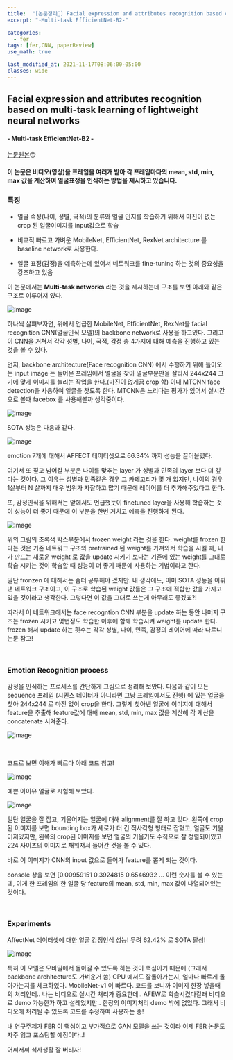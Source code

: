 ```yaml
---
title:  "[논문정리📃] Facial expression and attributes recognition based on multi-task learning of lightweight neural networks"
excerpt: "-Multi-task EfficientNet-B2-"

categories:
  - fer
tags: [fer,CNN, paperReview]
use_math: true

last_modified_at: 2021-11-17T08:06:00-05:00
classes: wide
---
```


## Facial expression and attributes recognition based on multi-task learning of lightweight neural networks
#### - Multi-task EfficientNet-B2 - 

[논문원본](https://arxiv.org/abs/2103.17107)😙


#### 이 논문은 비디오(영상)을 프레임을 여러개 받아 각 프레임마다의 mean, std, min, max 값을 계산하여 얼굴표정을 인식하는 방법을 제시하고 있습니다.

### 특징

- 얼굴 속성(나이, 성별, 국적)의 분류와 얼굴 인지를 학습하기 위해서 마진이 없는 crop 된 얼굴이미지를 input값으로 학습

- 비교적 빠르고 가벼운 MobileNet, EfficientNet, RexNet architecture 를 baseline network로 사용한다.

- 얼굴 표정(감정)을 예측하는데 있어서 네트워크를 fine-tuning 하는 것의 중요성을 강조하고 있음

이 논문에서는 **Multi-task networks** 라는 것을 제시하는데 구조를 보면 아래와 같은 구조로 이루어져 있다.

![image](https://user-images.githubusercontent.com/53431568/142212302-f1d4738b-c63c-43e3-b990-e8f5445eaafd.png)

하나씩 살펴보자면, 위에서 언급한 MobileNet, EfficientNet, RexNet을 facial recognition CNN(얼굴인식 모델)의 backbone network로 사용을 하고있다. 그리고 
이 CNN을 거쳐서 각각 성별, 나이, 국적, 감정 총 4가지에 대해 예측을 진행하고 있는 것을 볼 수 있다.

먼저, backbone architecture(Face recognition CNN) 에서 수행하기 위해 들어오는 input image 는 들어온 프레임에서 얼굴을 찾아 얼굴부분만을 잘라서 244x244 크기에 맞게 이미지를 늘리는 작업을 한다.(마진이 없게끔 crop 함) 이때 MTCNN face detection을 사용하여 얼굴을 찾도록 한다. MTCNN은 느리다는 평가가 있어서 실시간으로 볼때 facebox 를 사용해볼까 생각중이다.

![image](https://user-images.githubusercontent.com/53431568/142213131-011bb93c-911b-473f-a639-229aba7cf671.png)



SOTA 성능은 다음과 같다.

![image](https://user-images.githubusercontent.com/53431568/142211562-5d7b1829-9f16-43b1-9a70-70938aea486a.png)

emotion 7개에 대해서 AFFECT 데이터셋으로 66.34% 까지 성능을 끌어올렸다.

여기서 또 짚고 넘어갈 부분은 나이를 맞추는 layer 가 성별과 민족의 layer 보다 더 깊다는 것이다. 그 이유는 성별과 민족같은 경우 그 카테고리가 몇 개 없지만,
나이의 경우 1살부터 N 살까지 매우 범위가 자잘하고 많기 때문에 레이어를 더 추가해주었다고 한다.

또, 감정인식을 위해서는 앞에서도 언급했듯이 finetuned layer을 사용해 학습하는 것이 성능이 더 좋기 때문에 이 부분을 한번 거치고 예측을 진행하게 된다.

![image](https://user-images.githubusercontent.com/53431568/142213370-ecad3b7a-bcb1-4c6e-9f0b-4fffbfce881a.png)

위의 그림의 초록색 박스부분에서 frozen weight 라는 것을 한다. weight를 frozen 한다는 것은 기존 네트워크 구조와 pretrained 된 weight를 가져와서 학습을 시킬 때, 내가 만드는 새로운 weight 로 값을 update 시키기 보다는 기존에 있는 weight를 그대로 학습 시키는 것이 학습할 때 성능이 더 좋기 때문에 사용하는 기법이라고 한다.

일단 fronzen 에 대해서는 좀더 공부해야 겠지만. 내 생각에도, 이미 SOTA 성능을 이뤄낸 네트워크 구조이고, 이 구조로 학습된 weight 값들은 그 구조에 적합한 값을 가지고 있을 것이라고 생각한다. 그렇다면 이 값을 그대로 쓰는게 아무래도 좋겠죠?! 

따라서 이 네트워크에서는 face recogntion CNN 부분을 update 하는 동안 나머지 구조는 frozen 시키고 몇번정도 학습한 이후에 함께 학습시켜 weight를 update 한다.
frozen 해서 update 하는 횟수는 각각 성별, 나이, 민족, 감정의 레이어에 따라 다르니 논문 참고!

<br>

### Emotion Recognition process

감정을 인식하는 프로세스를 간단하게 그림으로 정리해 보았다. 다음과 같이 모든 sequence 프레임 (시퀀스 데이터가 아니라면 그냥 프레임에서도 진행) 에 있는 얼굴을 찾아 244x244 로 마진 없이 crop을 한다. 그렇게 찾아낸 얼굴에 이미지에 대해서 feature을 추출해 feature값에 대해 mean, std, min, max 값을 계산해 각 계산을 concatenate 시켜준다. 

![image](https://user-images.githubusercontent.com/53431568/142214744-6b0adf3f-0266-4783-93f8-363c9984b2bc.png)


<br>

코드로 보면 이해가 빠르다 아래 코드 참고!

![image](https://user-images.githubusercontent.com/53431568/142215150-933f4e92-5279-4c9c-a9dd-a0de7616e322.png)


예쁜 아이유 얼굴로 시험해 보았다.

![image](https://user-images.githubusercontent.com/53431568/142215229-2aa6f73e-85e8-4bda-a2b2-2b29228a0bcd.png)


일단 얼굴을 잘 잡고, 기울어지는 얼굴에 대해 alignment를 잘 하고 있다. 왼쪽에 crop된 이미지를 보면 bounding box가 세로가 더 긴 직사각형 형태로 잡혔고, 얼굴도 기울어져있지만, 왼쪽의 crop된 이미지를 보면 얼굴의 기울기도 수직으로 잘 정렬되어있고 224 사이즈의 이미지로 채워져서 들어간 것을 볼 수 있다.

바로 이 이미지가 CNN의 input 값으로 들어가 feature를 뽑게 되는 것이다.

console 창을 보면 [0.00959151 0.3924815 0.6546932 ...  이런 숫자를 볼 수 있는데, 이게 한 프레임의 한 얼굴 당 feature의  mean, std, min, max 값이 나열되어있는 것이다.

<br>

### Experiments

AffectNet 데이터셋에 대한 얼굴 감정인식 성능! 무려 62.42% 로 SOTA 달성!

![image](https://user-images.githubusercontent.com/53431568/142215663-b635d262-eb3a-4eef-a96e-7e2cc13a601d.png)


특히 이 모델은 모바일에서 돌아갈 수 있도록 하는 것이 핵심이기 때문에 (그래서 backbone architecture도 가벼운거 씀) CPU 에서도 잘돌아가는지, 얼마나 빠르게 돌아가는지를 체크하였다. MobileNet-v1 이 빠르다. 코드를 보니까 이미지 한장 넣을때의 처리인데.. 나는 비디오로 실시간 처리가 중요한데.. AFEW로 학습시켰다길래 비디오로 demo 가능한가 하고 설레었지만.. 한장의 이미지처리 demo 밖에 없었다. 그래서 비디오에 처리될 수 있도록 코드를 수정하여 사용하는 중!


내 연구주제가 FER 이 핵심이고 부가적으로 GAN 모델을 쓰는 것이라 이제 FER 논문도 자주 읽고 포스팅할 예정이다..!

어찌저찌 석사생활 잘 버티자!



